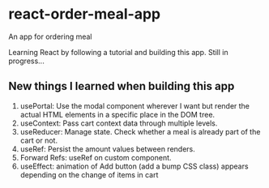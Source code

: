 # react-order-meal-app
An app for ordering meal

Learning React by following a tutorial and building this app.
Still in progress...

## New things I learned when building this app
1. usePortal: Use the modal component wherever I want but render the actual HTML elements in a specific place in the DOM tree.
2. useContext: Pass cart context data through multiple levels.
3. useReducer: Manage state. Check whether a meal is already part of the cart or not.
4. useRef: Persist the amount values between renders.
5. Forward Refs: useRef on custom component.
6. useEffect: animation of Add button (add a bump CSS class) appears depending on the change of items in cart
